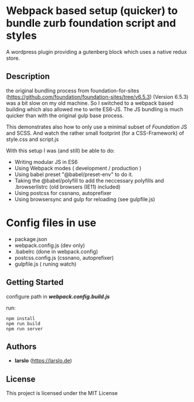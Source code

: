 # Webpack based setup (quicker) to bundle zurb foundation script and styles

A wordpress plugin providing a gutenberg block which uses a native redux store.

## Description
the original bundling process from foundation-for-sites (https://github.com/foundation/foundation-sites/tree/v6.5.3) (Version 6.5.3) was a bit slow on my old machine.
So I switched to a webpack based building which also allowed me to write ES6-JS. 
The JS bundling is much quicker than with the original gulp base process.

This demonstrates also how to only use a minimal subset of *Foundation* JS and SCSS.
And watch the rather small footprint (for a CSS-Framework) of style.css and script.js


With this setup I was (and still) be able to do:

- Writing modular JS in ES6 
- Using Webpack modes ( development / production )
- Using babel preset "@babel/preset-env" to do it.
- Taking the @babel/polyfill to add the neccessary polyfills and .browserlistrc (old browsers (IE11) included)
- Using postcss for cssnano, autoprefixer
- Using browsersync and gulp for reloading (see gulpfile.js)

# Config files in use
- package.json 
- webpack.config.js (dev only)
- .babelrc (done in webpack.config)
- postcss.config.js (cssnano, autoprefixer)
- gulpfile.js ( runing watch)


## Getting Started

configure path in ***webpack.config.build.js***

run:

```
npm install
npm run build
npm run server 
```

## Authors

* **larslo**  (https://larslo.de)


## License

This project is licensed under the MIT License



